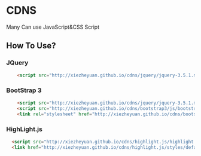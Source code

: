 # CDNS
Many Can use JavaScript&amp;CSS Script
## How To Use?

### JQuery
  ```html
      <script src="http://xiezheyuan.github.io/cdns/jquery/jquery-3.5.1.min.js" type="text/javascript"></script>
 ```

### BootStrap 3
  ```html
      <script src="http://xiezheyuan.github.io/cdns/jquery/jquery-3.5.1.min.js" type="text/javascript"></script>
      <script src="http://xiezheyuan.github.io/cdns/bootstrap3/js/bootstrap.min.js" type="text/javascript"></script>
      <link rel="stylesheet" href="http://xiezheyuan.github.io/cdns/bootstrap3/css/bootstrap.min.css">
  ```
### HighLight.js
  ```html
    <script src="http://xiezheyuan.github.io/cdns/highlight.js/highlight.pack.js" type="text/javascript"></script>
    <link href="http://xiezheyuan.github.io/cdns/highlight.js/styles/default.css" rel="stylesheet">
  ```
  
  
